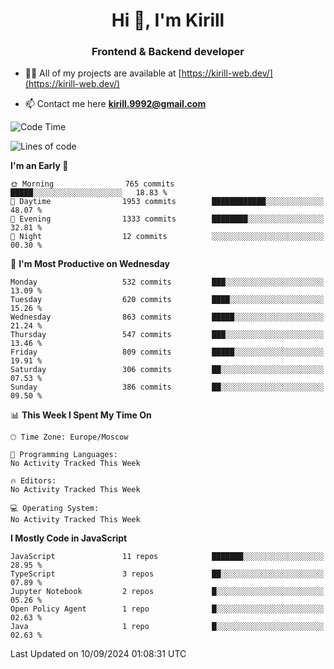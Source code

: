<h1 align="center">Hi 👋, I'm Kirill</h1>
<h3 align="center">Frontend & Backend developer</h3>

- 👨‍💻 All of my projects are available at [https://kirill-web.dev/](https://kirill-web.dev/)

- 📫 Contact me here **kirill.9992@gmail.com**











<!--START_SECTION:waka-->
![Code Time](http://img.shields.io/badge/Code%20Time-1%2C955%20hrs%2053%20mins-blue)

![Lines of code](https://img.shields.io/badge/From%20Hello%20World%20I%27ve%20Written-4.2%20million%20lines%20of%20code-blue)

**I'm an Early 🐤** 

```text
🌞 Morning                765 commits         █████░░░░░░░░░░░░░░░░░░░░   18.83 % 
🌆 Daytime                1953 commits        ████████████░░░░░░░░░░░░░   48.07 % 
🌃 Evening                1333 commits        ████████░░░░░░░░░░░░░░░░░   32.81 % 
🌙 Night                  12 commits          ░░░░░░░░░░░░░░░░░░░░░░░░░   00.30 % 
```
📅 **I'm Most Productive on Wednesday** 

```text
Monday                   532 commits         ███░░░░░░░░░░░░░░░░░░░░░░   13.09 % 
Tuesday                  620 commits         ████░░░░░░░░░░░░░░░░░░░░░   15.26 % 
Wednesday                863 commits         █████░░░░░░░░░░░░░░░░░░░░   21.24 % 
Thursday                 547 commits         ███░░░░░░░░░░░░░░░░░░░░░░   13.46 % 
Friday                   809 commits         █████░░░░░░░░░░░░░░░░░░░░   19.91 % 
Saturday                 306 commits         ██░░░░░░░░░░░░░░░░░░░░░░░   07.53 % 
Sunday                   386 commits         ██░░░░░░░░░░░░░░░░░░░░░░░   09.50 % 
```


📊 **This Week I Spent My Time On** 

```text
🕑︎ Time Zone: Europe/Moscow

💬 Programming Languages: 
No Activity Tracked This Week

🔥 Editors: 
No Activity Tracked This Week

💻 Operating System: 
No Activity Tracked This Week
```

**I Mostly Code in JavaScript** 

```text
JavaScript               11 repos            ███████░░░░░░░░░░░░░░░░░░   28.95 % 
TypeScript               3 repos             ██░░░░░░░░░░░░░░░░░░░░░░░   07.89 % 
Jupyter Notebook         2 repos             █░░░░░░░░░░░░░░░░░░░░░░░░   05.26 % 
Open Policy Agent        1 repo              █░░░░░░░░░░░░░░░░░░░░░░░░   02.63 % 
Java                     1 repo              █░░░░░░░░░░░░░░░░░░░░░░░░   02.63 % 
```




 Last Updated on 10/09/2024 01:08:31 UTC
<!--END_SECTION:waka-->
